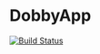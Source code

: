 # DobbyApp


[![Build Status](https://circleci.com/gh/MarieKristin/DobbyApp/tree/CIrcleCI.svg?style=shield&circle-token=:circle-token)](https://circleci.com/gh/MarieKristin/DobbyApp)
